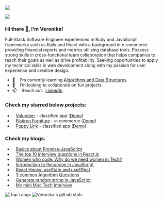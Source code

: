 <img src="https://wallpaperaccess.com/full/3630747.jpg"/>

![](https://komarev.com/ghpvc/?username=vshengeliya&color=blue)
### Hi there 👋, I'm Veronika!
Full-Stack Software Engineer experienced in Ruby and JavaScript frameworks such as Rails and React with a background in e-commerce providing financial reports and metrics utilizing database tools. Possess strong skills in cross-functional team collaboration that helps companies to reach their goals as well as drive profitability. Seeking opportunities to apply my technical skills in web development along with my passion for user experience and creative design.

- 🌱  &nbsp;&nbsp; I'm currently learning [Algorithms and Data Structures](https://github.com/vshengeliya/algos-practice)
- 👯  &nbsp;&nbsp; I’m looking to collaborate on fun projects
- 📫  &nbsp;&nbsp; Reach out: &nbsp;[LinkedIn](https://www.linkedin.com/in/veronikashengeliya/).


### Check my starred below projects:
- &nbsp;&nbsp; [Volunteer](https://github.com/vshengeliya/volunteer_frontend)  - classified app ([Demo](https://www.youtube.com/watch?v=Su-lPvynOsk))<br>
- &nbsp;&nbsp; [Flatiron Furniture](https://github.com/vshengeliya/flatiron_furniture) - e-commerce ([Demo](https://www.youtube.com/watch?v=uJ8aHeDJoUQ))<br>
- &nbsp;&nbsp; [Puppy Link](https://github.com/vshengeliya/Puppy_LInk) - classified app ([Demo](https://www.youtube.com/watch?v=khBJLoUQYjQ))<br>

### Check my blogs:
 - &nbsp;&nbsp; [Basics about Promise-JavaScript](https://vshengeliya.medium.com/basics-about-promise-javascript-663a85edb1c2)<br>
 - &nbsp;&nbsp; [The top 10 interview questions in React.js](https://vshengeliya.medium.com/the-top-10-interview-questions-in-react-js-75529677f971)<br>
 - &nbsp;&nbsp; [Women who code. Why do we need women in Tech?](https://vshengeliya.medium.com/why-do-we-need-women-in-tech-8a88b17109b5)
 - &nbsp;&nbsp; [Introduction to Recursion in JavaScript](https://vshengeliya.medium.com/introduction-to-recursion-in-javascript-2cca77ce45dd)
 - &nbsp;&nbsp; [React Hooks: useState and useEffect](https://medium.com/swlh/reactjs-hooks-usestate-and-useeffect-795f46a27042)
 - &nbsp;&nbsp; [3 common Algorithm Questions](https://vshengeliya.medium.com/3-common-algorithm-questions-ec69f5df37e0)
 - &nbsp;&nbsp; [Generate random string in JavaScript](https://vshengeliya.medium.com/generate-random-string-in-javascript-27477fe9abc9)
 - &nbsp;&nbsp; [My mini Moc Tech Interview](https://vshengeliya.medium.com/my-mini-moc-tech-interview-a8a98cbd4aca)

![Top Langs](https://github-readme-stats.vercel.app/api/top-langs/?username=vshengeliya&layout=compact)
![Veronika's github stats](https://github-readme-stats.vercel.app/api?username=vshengeliya&count_private=true&show_icons=true)



<!--
**vshengeliya/vshengeliya** is a ✨ _special_ ✨ repository because its `README.md` (this file) appears on your GitHub profile.

Here are some ideas to get you started:

- 🔭 I’m currently working on ...
- 🌱 I’m currently learning ...
- 👯 I’m looking to collaborate on ...
- 🤔 I’m looking for help with ...
- 💬 Ask me about ...
- 📫 How to reach me: ...
- 😄 Pronouns: ...
- ⚡ Fun fact: ...
-->
